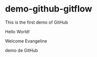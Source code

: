# demo-github-gitflow

This is the first demo of GitHub

Hello World! 

Welcome Evangeline 

demo de GitHub 
